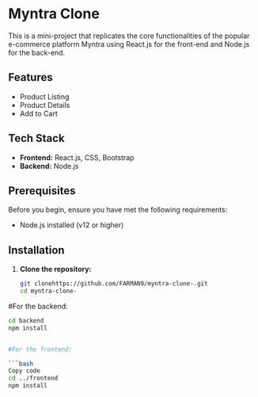 # Myntra Clone

This is a mini-project that replicates the core functionalities of the popular e-commerce platform Myntra using React.js for the front-end and Node.js for the back-end.



## Features


- Product Listing
- Product Details
- Add to Cart



## Tech Stack

- **Frontend:** React.js, CSS, Bootstrap
- **Backend:** Node.js

## Prerequisites

Before you begin, ensure you have met the following requirements:

- Node.js installed (v12 or higher)


## Installation

1. **Clone the repository:**
   ```bash
   git clonehttps://github.com/FARMAN9/myntra-clone-.git
   cd myntra-clone-
#For the backend:

```bash
cd backend
npm install


#For the frontend:

```bash
Copy code
cd ../frontend
npm install
   

   

